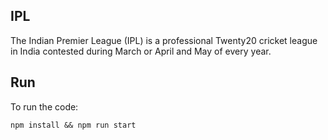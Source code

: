 ## IPL

The Indian Premier League (IPL) is a professional Twenty20 cricket league in India contested during March or April and May of every year.

## Run

To run the code:

    npm install && npm run start
